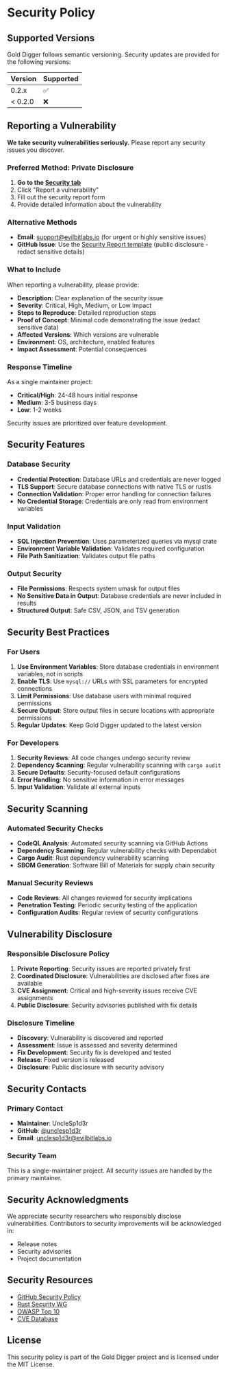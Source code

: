 # Security Policy

## Supported Versions

Gold Digger follows semantic versioning. Security updates are provided for the following versions:

| Version | Supported          |
| ------- | ------------------ |
| 0.2.x   | :white_check_mark: |
| < 0.2.0 | :x:                |

## Reporting a Vulnerability

**We take security vulnerabilities seriously.** Please report any security issues you discover.

### Preferred Method: Private Disclosure

1. **Go to the [Security tab](https://github.com/EvilBit-Labs/gold_digger/security)**
2. Click "Report a vulnerability"
3. Fill out the security report form
4. Provide detailed information about the vulnerability

### Alternative Methods

- **Email**: <support@evilbitlabs.io> (for urgent or highly sensitive issues)
- **GitHub Issue**: Use the
  [Security Report template](https://github.com/EvilBit-Labs/gold_digger/issues/new?template=security_report.yml)
  (public disclosure - redact sensitive details)

### What to Include

When reporting a vulnerability, please provide:

- **Description**: Clear explanation of the security issue
- **Severity**: Critical, High, Medium, or Low impact
- **Steps to Reproduce**: Detailed reproduction steps
- **Proof of Concept**: Minimal code demonstrating the issue (redact sensitive data)
- **Affected Versions**: Which versions are vulnerable
- **Environment**: OS, architecture, enabled features
- **Impact Assessment**: Potential consequences

### Response Timeline

As a single maintainer project:

- **Critical/High**: 24-48 hours initial response
- **Medium**: 3-5 business days
- **Low**: 1-2 weeks

Security issues are prioritized over feature development.

## Security Features

### Database Security

- **Credential Protection**: Database URLs and credentials are never logged
- **TLS Support**: Secure database connections with native TLS or rustls
- **Connection Validation**: Proper error handling for connection failures
- **No Credential Storage**: Credentials are only read from environment variables

### Input Validation

- **SQL Injection Prevention**: Uses parameterized queries via mysql crate
- **Environment Variable Validation**: Validates required configuration
- **File Path Sanitization**: Validates output file paths

### Output Security

- **File Permissions**: Respects system umask for output files
- **No Sensitive Data in Output**: Database credentials are never included in results
- **Structured Output**: Safe CSV, JSON, and TSV generation

## Security Best Practices

### For Users

1. **Use Environment Variables**: Store database credentials in environment variables, not in
   scripts
2. **Enable TLS**: Use `mysql://` URLs with SSL parameters for encrypted connections
3. **Limit Permissions**: Use database users with minimal required permissions
4. **Secure Output**: Store output files in secure locations with appropriate permissions
5. **Regular Updates**: Keep Gold Digger updated to the latest version

### For Developers

1. **Security Reviews**: All code changes undergo security review
2. **Dependency Scanning**: Regular vulnerability scanning with `cargo audit`
3. **Secure Defaults**: Security-focused default configurations
4. **Error Handling**: No sensitive information in error messages
5. **Input Validation**: Validate all external inputs

## Security Scanning

### Automated Security Checks

- **CodeQL Analysis**: Automated security scanning via GitHub Actions
- **Dependency Scanning**: Regular vulnerability checks with Dependabot
- **Cargo Audit**: Rust dependency vulnerability scanning
- **SBOM Generation**: Software Bill of Materials for supply chain security

### Manual Security Reviews

- **Code Reviews**: All changes reviewed for security implications
- **Penetration Testing**: Periodic security testing of the application
- **Configuration Audits**: Regular review of security configurations

## Vulnerability Disclosure

### Responsible Disclosure Policy

1. **Private Reporting**: Security issues are reported privately first
2. **Coordinated Disclosure**: Vulnerabilities are disclosed after fixes are available
3. **CVE Assignment**: Critical and high-severity issues receive CVE assignments
4. **Public Disclosure**: Security advisories published with fix details

### Disclosure Timeline

- **Discovery**: Vulnerability is discovered and reported
- **Assessment**: Issue is assessed and severity determined
- **Fix Development**: Security fix is developed and tested
- **Release**: Fixed version is released
- **Disclosure**: Public disclosure with security advisory

## Security Contacts

### Primary Contact

- **Maintainer**: UncleSp1d3r
- **GitHub**: [@unclesp1d3r](https://github.com/unclesp1d3r)
- **Email**: <unclesp1d3r@evilbitlabs.io>

### Security Team

This is a single-maintainer project. All security issues are handled by the primary maintainer.

## Security Acknowledgments

We appreciate security researchers who responsibly disclose vulnerabilities. Contributors to
security improvements will be acknowledged in:

- Release notes
- Security advisories
- Project documentation

## Security Resources

- [GitHub Security Policy](https://docs.github.com/en/code-security/getting-started/adding-a-security-policy-to-your-repository)
- [Rust Security WG](https://github.com/rust-secure-code/wg)
- [OWASP Top 10](https://owasp.org/www-project-top-ten/)
- [CVE Database](https://cve.mitre.org/)

## License

This security policy is part of the Gold Digger project and is licensed under the MIT License.
